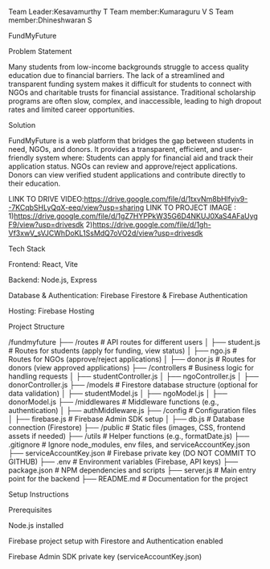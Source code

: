 Team Leader:Kesavamurthy T
Team member:Kumaraguru V S
Team member:Dhineshwaran S

FundMyFuture

Problem Statement

Many students from low-income backgrounds struggle to access quality education due to financial barriers. The lack of a streamlined and transparent funding system makes it difficult for students to connect with NGOs and charitable trusts for financial assistance. Traditional scholarship programs are often slow, complex, and inaccessible, leading to high dropout rates and limited career opportunities.

Solution

FundMyFuture is a web platform that bridges the gap between students in need, NGOs, and donors. It provides a transparent, efficient, and user-friendly system where:
Students can apply for financial aid and track their application status.
NGOs can review and approve/reject applications.
Donors can view verified student applications and contribute directly to their education.

LINK TO DRIVE VIDEO:https://drive.google.com/file/d/1txvNm8bHlfyiv9--7KCqbSHLyQqX-eeq/view?usp=sharing
LINK TO PROJECT IMAGE : 
1)https://drive.google.com/file/d/1gZ7HYPPkW35G6D4NKUJ0XaS4AFaUygF9/view?usp=drivesdk
2)https://drive.google.com/file/d/1gh-Vf3xwV_sVJCWhDoKL1SsMdQ7oVO2d/view?usp=drivesdk

Tech Stack

Frontend: React, Vite

Backend: Node.js, Express

Database & Authentication: Firebase Firestore & Firebase Authentication

Hosting: Firebase Hosting


Project Structure

/fundmyfuture
  ├── /routes                # API routes for different users
  │   ├── student.js         # Routes for students (apply for funding, view status)
  │   ├── ngo.js             # Routes for NGOs (approve/reject applications)
  │   ├── donor.js           # Routes for donors (view approved applications)
  ├── /controllers           # Business logic for handling requests
  │   ├── studentController.js
  │   ├── ngoController.js
  │   ├── donorController.js
  ├── /models                # Firestore database structure (optional for data validation)
  │   ├── studentModel.js
  │   ├── ngoModel.js
  │   ├── donorModel.js
  ├── /middlewares           # Middleware functions (e.g., authentication)
  │   ├── authMiddleware.js
  ├── /config                # Configuration files
  │   ├── firebase.js        # Firebase Admin SDK setup
  │   ├── db.js              # Database connection (Firestore)
  ├── /public                # Static files (images, CSS, frontend assets if needed)
  ├── /utils                 # Helper functions (e.g., formatDate.js)
  ├── .gitignore             # Ignore node_modules, env files, and serviceAccountKey.json
  ├── serviceAccountKey.json # Firebase private key (DO NOT COMMIT TO GITHUB)
  ├── .env                   # Environment variables (Firebase, API keys)
  ├── package.json           # NPM dependencies and scripts
  ├── server.js              # Main entry point for the backend
  ├── README.md              # Documentation for the project

Setup Instructions

Prerequisites

Node.js installed

Firebase project setup with Firestore and Authentication enabled

Firebase Admin SDK private key (serviceAccountKey.json)
